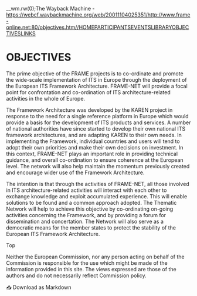 __wm.rw(0);The Wayback Machine - https://webcf.waybackmachine.org/web/20011104025351/http://www.frame-online.net:80/objectives.htm//<![CDATA[
__wm.bt(750,27,25,2,"web","http://www.frame-online.net/objectives.htm","20011104025351",1996,"https://web-static.archive.org/_static/",["https://web-static.archive.org/_static/css/banner-styles.css?v=p7PEIJWi","https://web-static.archive.org/_static/css/iconochive.css?v=3PDvdIFv"], false);
  __wm.rw(1);
//]]>[]()[]()[](http://www.frame-online.net/default.htm)[HOME](http://www.frame-online.net/home.htm)[PARTICIPANTS](http://www.frame-online.net/participants.htm)[EVENTS](http://www.frame-online.net/events.htm)[LIBRARY](http://www.frame-online.net/library.htm)[OBJECTIVES](http://www.frame-online.net/objectives.htm)[LINKS](http://www.frame-online.net/links.htm)
# OBJECTIVES

The prime objective of the FRAME projects is to co-ordinate and
promote the wide-scale implementation of ITS in Europe through the deployment of
the European ITS Framework Architecture.
FRAME-NET will provide a focal point for confrontation and co-ordination of ITS
architecture-related activities in the whole of Europe.

The Framework Architecture was developed by the KAREN project
in response to the need for a single reference platform in Europe which would
provide a basis for the development of ITS products and services. A number of
national authorities have since started to develop their own national ITS
framework architectures, and are adapting KAREN to their own needs. In
implementing the Framework, individual countries and users will tend to adopt
their own priorities and make their own decisions on investment. In this context,
FRAME-NET plays an important role in providing technical guidance, and overall
co-ordination to ensure coherence at the European level. The network will also
help maintain the momentum previously created and encourage wider use of the
Framework Architecture.

The intention is that through the activities of FRAME-NET,
all those involved in ITS architecture-related activities will interact with
each other to exchange knowledge and exploit accumulated experience. This will
enable solutions to be found and a common approach adopted. The Thematic Network
will help to achieve this objective by co-ordinating on-going activities
concerning the Framework, and by providing a forum for dissemination and
concertation. The Network will also serve as a democratic means for the member
states to protect the stability of the European ITS Framework Architecture.

Top

Neither the European Commission, nor any
person acting on behalf of the Commission is responsible for the use which might
be made of the information provided in this site. The views expressed are those
of the authors and do not necessarily reflect Commission policy.

📥 Download as Markdown